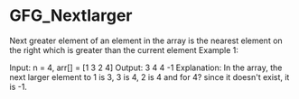# GFG_Nextlarger
Next greater element of an element in the array is the nearest element on the right which is greater than the current element
Example 1:

Input: 
n = 4, arr[] = [1 3 2 4]
Output:
3 4 4 -1
Explanation:
In the array, the next larger element 
to 1 is 3, 3 is 4, 2 is 4 and for 4? 
since it doesn't exist, it is -1.
